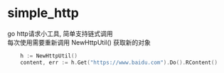 # simple_http
go http请求小工具, 简单支持链式调用  
每次使用需要重新调用 NewHttpUtil() 获取新的对象
```go
    h := NewHttpUtil()
    content, err := h.Get("https://www.baidu.com").Do().RContent()
```


